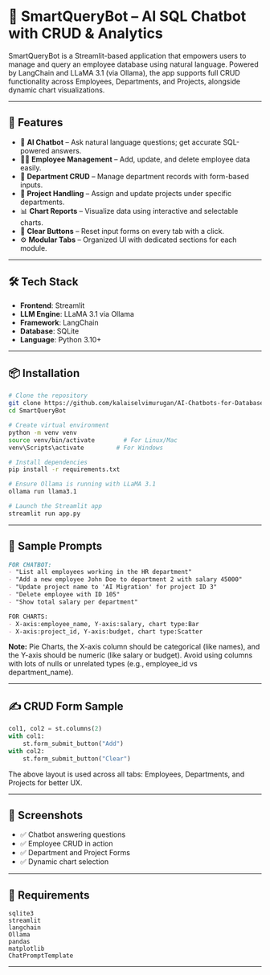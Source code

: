 
# 🤖 SmartQueryBot – AI SQL Chatbot with CRUD & Analytics

SmartQueryBot is a Streamlit-based application that empowers users to manage and query an employee database using natural language. Powered by LangChain and LLaMA 3.1 (via Ollama), the app supports full CRUD functionality across Employees, Departments, and Projects, alongside dynamic chart visualizations.

---

## 🚀 Features

- 🧠 **AI Chatbot** – Ask natural language questions; get accurate SQL-powered answers.
- 🧑‍💼 **Employee Management** – Add, update, and delete employee data easily.
- 🏢 **Department CRUD** – Manage department records with form-based inputs.
- 📁 **Project Handling** – Assign and update projects under specific departments.
- 📊 **Chart Reports** – Visualize data using interactive and selectable charts.
- 🔄 **Clear Buttons** – Reset input forms on every tab with a click.
- ⚙️ **Modular Tabs** – Organized UI with dedicated sections for each module.

---

## 🛠️ Tech Stack

- **Frontend**: Streamlit
- **LLM Engine**: LLaMA 3.1 via Ollama
- **Framework**: LangChain
- **Database**: SQLite
- **Language**: Python 3.10+

---

## 📦 Installation

```bash
# Clone the repository
git clone https://github.com/kalaiselvimurugan/AI-Chatbots-for-Database-Retrieval.git
cd SmartQueryBot

# Create virtual environment
python -m venv venv
source venv/bin/activate        # For Linux/Mac
venv\Scripts\activate         # For Windows

# Install dependencies
pip install -r requirements.txt

# Ensure Ollama is running with LLaMA 3.1
ollama run llama3.1

# Launch the Streamlit app
streamlit run app.py
```

---

## 🧠 Sample Prompts

```markdown
FOR CHATBOT:
- "List all employees working in the HR department"
- "Add a new employee John Doe to department 2 with salary 45000"
- "Update project name to 'AI Migration' for project ID 3"
- "Delete employee with ID 105"
- "Show total salary per department"

FOR CHARTS:
- X-axis:employee_name, Y-axis:salary, chart type:Bar 
- X-axis:project_id, Y-axis:budget, chart type:Scatter
```

**Note:**
Pie Charts, the X-axis column should be categorical (like names), and the Y-axis should be numeric (like salary or budget).
Avoid using columns with lots of nulls or unrelated types (e.g., employee_id vs department_name).

---

## ✍️ CRUD Form Sample

```python
col1, col2 = st.columns(2)
with col1:
    st.form_submit_button("Add")
with col2:
    st.form_submit_button("Clear")
```

The above layout is used across all tabs: Employees, Departments, and Projects for better UX.

---

## 📸 Screenshots

- ✅ Chatbot answering questions
- ✅ Employee CRUD in action
- ✅ Department and Project Forms
- ✅ Dynamic chart selection

---

## 🔧 Requirements

```
sqlite3
streamlit
langchain
Ollama
pandas
matplotlib
ChatPromptTemplate
```
---
